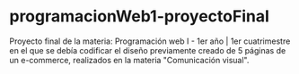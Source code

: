 # programacionWeb1-proyectoFinal
Proyecto final de la materia: Programación web I - 1er año | 1er cuatrimestre en el que se debía codificar el diseño previamente creado de 5 páginas de un e-commerce, realizados en la materia "Comunicación visual".
